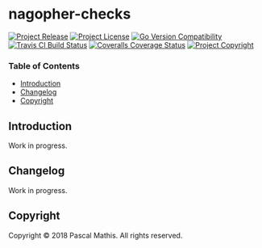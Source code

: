 # nagopher-checks

[![Project Release](https://img.shields.io/github/release/snapserv/nagopher-checks.svg)](https://github.com/snapserv/nagopher-checks/releases/latest)
[![Project License](https://img.shields.io/badge/license-GPL--3.0-blue.svg)](https://github.com/snapserv/nagopher-checks/LICENSE.txt)
[![Go Version Compatibility](https://img.shields.io/badge/go_version-1.8_--_1.10-brightgreen.svg)](https://golang.org/)
[![Travis CI Build Status](https://img.shields.io/travis/snapserv/nagopher-checks/master.svg)](https://travis-ci.org/snapserv/nagopher-checks)
[![Coveralls Coverage Status](https://img.shields.io/coveralls/github/snapserv/nagopher-checks/master.svg)](https://coveralls.io/github/snapserv/nagopher-checks?branch=master)
[![Project Copyright](http://img.shields.io/badge/copyright-Pascal_Mathis-lightgrey.svg)](https://www.pascalmathis.com/)

### Table of Contents

- [Introduction](#introduction)
- [Changelog](#changelog)
- [Copyright](#copyright)

## Introduction

Work in progress.

## Changelog

Work in progress.

## Copyright

Copyright &copy; 2018  Pascal Mathis. All rights reserved.
